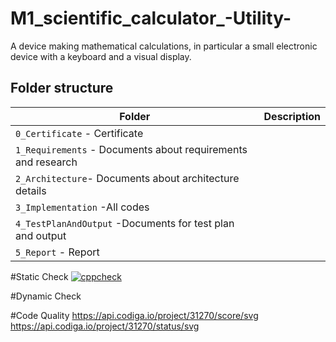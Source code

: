 # M1_scientific_calculator_-Utility-
A device making mathematical calculations, in particular a small electronic device with a keyboard and a visual display.

## Folder structure
| Folder | Description |
| --- | --- |
| `0_Certificate` - Certificate 
| `1_Requirements` - Documents about requirements and research 
| `2_Architecture`- Documents about architecture details 
| `3_Implementation` -All codes 
| `4_TestPlanAndOutput` -Documents for test plan and output 
| `5_Report` - Report 



#Static Check
[![cppcheck](https://github.com/allenthomas21/M1_scientific_calc_Utility/actions/workflows/static-check.yml/badge.svg)](https://github.com/allenthomas21/M1_scientific_calc_Utility/actions/workflows/static-check.yml)

#Dynamic Check


#Code Quality
https://api.codiga.io/project/31270/score/svg
https://api.codiga.io/project/31270/status/svg

